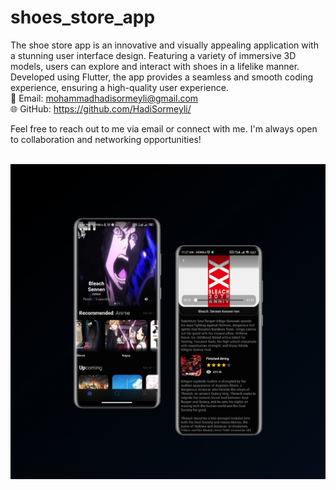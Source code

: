 # shoes_store_app

The shoe store app is an innovative and visually appealing application with a stunning user interface design. Featuring a variety of immersive 3D models, users can explore and interact with shoes in a lifelike manner. Developed using Flutter, the app provides a seamless and smooth coding experience, ensuring a high-quality user experience.<br/>
📧 Email: mohammadhadisormeyli@gmail.com<br/>
🌐 GitHub: https://github.com/HadiSormeyli/<br/>

Feel free to reach out to me via email or connect with me. I'm always open to collaboration and networking opportunities!<br/><br/>

![alt text](https://github.com/HadiSormeyli/flutter_anime_app/blob/master/assets/images/image1.jpg)

